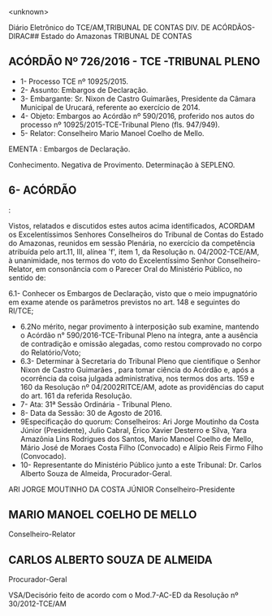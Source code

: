&lt;unknown&gt;

Diário Eletrônico do TCE/AM,TRIBUNAL DE CONTAS DIV. DE ACÓRDÃOS-DIRAC## Estado do Amazonas TRIBUNAL DE CONTAS

## ACÓRDÃO Nº 726/2016 - TCE -TRIBUNAL PLENO

- 1- Processo TCE nº 10925/2015.
- 2- Assunto: Embargos de Declaração.
- 3-  Embargante: Sr.  Nixon  de  Castro  Guimarães,  Presidente  da  Câmara  Municipal  de Urucará, referente ao exercício de 2014.
- 4-  Objeto: Embargos  ao  Acórdão  nº  590/2016,  proferido  nos  autos  do  processo  nº 10925/2015-TCE-Tribunal Pleno (fls. 947/949).
- 5- Relator: Conselheiro Mario Manoel Coelho de Mello.

EMENTA : Embargos de Declaração.

Conhecimento. Negativa de Provimento. Determinação à SEPLENO.

## 6- ACÓRDÃO

:

Vistos, relatados e discutidos estes autos acima identificados, ACORDAM os Excelentíssimos Senhores Conselheiros do Tribunal de Contas do Estado do Amazonas, reunidos em sessão Plenária, no exercício da competência atribuída pelo art.11, III, alínea 'f',  item  1,  da  Resolução  n.  04/2002-TCE/AM, à  unanimidade, nos  termos  do  voto  do Excelentíssimo  Senhor  Conselheiro-Relator, em  consonância  com  o  Parecer  Oral  do Ministério Público, no sentido de:

6.1- Conhecer os Embargos de Declaração, visto que o meio impugnatório em exame atende os parâmetros previstos no art. 148 e seguintes do RI/TCE;

- 6.2No  mérito, negar  provimento à  interposição sub  examine,  mantendo  o Acórdão n° 590/2016-TCE-Tribunal Pleno na  íntegra, ante a ausência de contradição e omissão alegadas, como restou comprovado no corpo do Relatório/Voto;
- 6.3-  Determinar  à  Secretaria  do  Tribunal  Pleno que  cientifique  o  Senhor Nixon  de Castro  Guimarães ,  para  tomar ciência  do  Acórdão  e,  após  a  ocorrência  da coisa  julgada  administrativa,  nos  termos  dos  arts.  159  e  160  da Resolução  nº  04/2002RITCE/AM, adote as providências do caput do art. 161 da referida Resolução.
- 7- Ata: 31ª Sessão Ordinária - Tribunal Pleno.
- 8- Data da Sessão: 30 de Agosto de 2016.
- 9Especificação  do  quorum: Conselheiros: Ari Jorge Moutinho  da  Costa  Júnior (Presidente), Julio Cabral, Érico  Xavier Desterro e Silva,  Yara  Amazônia Lins Rodrigues dos  Santos,  Mario Manoel  Coelho  de Mello, Mário José  de Moraes  Costa  Filho (Convocado) e Alípio Reis Firmo Filho (Convocado).
- 10-  Representante  do  Ministério  Público  junto  a  este  Tribunal: Dr.  Carlos  Alberto Souza de Almeida, Procurador-Geral.

ARI JORGE MOUTINHO DA COSTA JÚNIOR Conselheiro-Presidente

## MARIO MANOEL COELHO DE MELLO

Conselheiro-Relator

## CARLOS ALBERTO SOUZA DE ALMEIDA

Procurador-Geral

VSA/Decisório feito de acordo com o Mod.7-AC-ED da Resolução nº 30/2012-TCE/AM